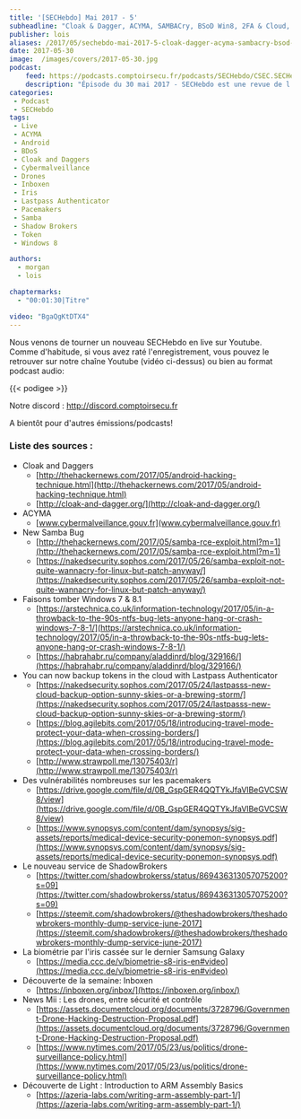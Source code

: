 ```yaml
---
title: '[SECHebdo] Mai 2017 - 5'
subheadline: "Cloak & Dagger, ACYMA, SAMBACry, BSoD Win8, 2FA & Cloud, Pacemakers, Iris & CCC, Inboxen, etc."
publisher: lois
aliases: /2017/05/sechebdo-mai-2017-5-cloak-dagger-acyma-sambacry-bsod-win8-2fa-cloud-pacemakers-iris-ccc-inboxen-etc/
date: 2017-05-30
image:  /images/covers/2017-05-30.jpg
podcast:
    feed: https://podcasts.comptoirsecu.fr/podcasts/SECHebdo/CSEC.SECHebdo.2017-05-30.mp3
    description: "Épisode du 30 mai 2017 - SECHebdo est une revue de l'actualité cybersécurité réalisé en live sur Youtube, généralement le mardi soir."
categories:
 - Podcast
 - SECHebdo
tags:
 - Live
 - ACYMA
 - Android
 - BDoS
 - Cloak and Daggers
 - Cybermalveillance
 - Drones
 - Inboxen
 - Iris
 - Lastpass Authenticator
 - Pacemakers
 - Samba
 - Shadow Brokers
 - Token
 - Windows 8

authors:
  - morgan
  - lois

chaptermarks:
  - "00:01:30|Titre"

video: "BgaQgKtDTX4"
---
```


Nous venons de tourner un nouveau SECHebdo en live sur Youtube. Comme d'habitude, si vous avez raté l'enregistrement, vous pouvez le retrouver sur notre chaîne Youtube (vidéo ci-dessus) ou bien au format podcast audio:


{{< podigee >}}

Notre discord : <http://discord.comptoirsecu.fr>

A bientôt pour d'autres émissions/podcasts!

### Liste des sources :

* Cloak and Daggers
    * [http://thehackernews.com/2017/05/android-hacking-technique.html](http://thehackernews.com/2017/05/android-hacking-technique.html)
    * [http://cloak-and-dagger.org/](http://cloak-and-dagger.org/)
* ACYMA
    * [www.cybermalveillance.gouv.fr](www.cybermalveillance.gouv.fr)
* New Samba Bug
    * [http://thehackernews.com/2017/05/samba-rce-exploit.html?m=1](http://thehackernews.com/2017/05/samba-rce-exploit.html?m=1)
    * [https://nakedsecurity.sophos.com/2017/05/26/samba-exploit-not-quite-wannacry-for-linux-but-patch-anyway/](https://nakedsecurity.sophos.com/2017/05/26/samba-exploit-not-quite-wannacry-for-linux-but-patch-anyway/)
* Faisons tomber Windows 7 & 8.1
    * [https://arstechnica.co.uk/information-technology/2017/05/in-a-throwback-to-the-90s-ntfs-bug-lets-anyone-hang-or-crash-windows-7-8-1/](https://arstechnica.co.uk/information-technology/2017/05/in-a-throwback-to-the-90s-ntfs-bug-lets-anyone-hang-or-crash-windows-7-8-1/)
    * [https://habrahabr.ru/company/aladdinrd/blog/329166/](https://habrahabr.ru/company/aladdinrd/blog/329166/)
* You can now backup tokens in the cloud with Lastpass Authenticator
    * [https://nakedsecurity.sophos.com/2017/05/24/lastpasss-new-cloud-backup-option-sunny-skies-or-a-brewing-storm/](https://nakedsecurity.sophos.com/2017/05/24/lastpasss-new-cloud-backup-option-sunny-skies-or-a-brewing-storm/)
    * [https://blog.agilebits.com/2017/05/18/introducing-travel-mode-protect-your-data-when-crossing-borders/](https://blog.agilebits.com/2017/05/18/introducing-travel-mode-protect-your-data-when-crossing-borders/)
    * [http://www.strawpoll.me/13075403/r](http://www.strawpoll.me/13075403/r)
* Des vulnérabilités nombreuses sur les pacemakers
    * [https://drive.google.com/file/d/0B_GspGER4QQTYkJfaVlBeGVCSW8/view](https://drive.google.com/file/d/0B_GspGER4QQTYkJfaVlBeGVCSW8/view)
    * [https://www.synopsys.com/content/dam/synopsys/sig-assets/reports/medical-device-security-ponemon-synopsys.pdf](https://www.synopsys.com/content/dam/synopsys/sig-assets/reports/medical-device-security-ponemon-synopsys.pdf)
* Le nouveau service de ShadowBrokers
    * [https://twitter.com/shadowbrokerss/status/869436313057075200?s=09](https://twitter.com/shadowbrokerss/status/869436313057075200?s=09)
    * [https://steemit.com/shadowbrokers/@theshadowbrokers/theshadowbrokers-monthly-dump-service-june-2017](https://steemit.com/shadowbrokers/@theshadowbrokers/theshadowbrokers-monthly-dump-service-june-2017)
* La biométrie par l'iris cassée sur le dernier Samsung Galaxy
    * [https://media.ccc.de/v/biometrie-s8-iris-en#video](https://media.ccc.de/v/biometrie-s8-iris-en#video)
* Découverte de la semaine: Inboxen
    * [https://inboxen.org/inbox/](https://inboxen.org/inbox/)
* News Mii : Les drones, entre sécurité et contrôle
    * [https://assets.documentcloud.org/documents/3728796/Government-Drone-Hacking-Destruction-Proposal.pdf](https://assets.documentcloud.org/documents/3728796/Government-Drone-Hacking-Destruction-Proposal.pdf)
    * [https://www.nytimes.com/2017/05/23/us/politics/drone-surveillance-policy.html](https://www.nytimes.com/2017/05/23/us/politics/drone-surveillance-policy.html)
* Découverte de Light : Introduction to ARM Assembly Basics
    * [https://azeria-labs.com/writing-arm-assembly-part-1/](https://azeria-labs.com/writing-arm-assembly-part-1/)
